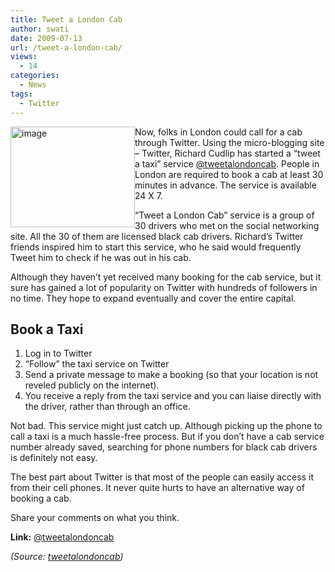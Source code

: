 ```yaml
---
title: Tweet a London Cab
author: swati
date: 2009-07-13
url: /tweet-a-london-cab/
views:
  - 14
categories:
  - News
tags:
  - Twitter
---
```

<img class="alignleft wp-image-53127" style="border: 0pt none;margin-left: 0px;margin-right: 0px" src="http://cdn.devilsworkshop.org/files/2009/07/image14.png" border="0" alt="image" width="199" height="161" align="left" /> Now, folks in London could call for a cab through Twitter. Using the micro-blogging site &#8211; Twitter, Richard Cudlip has started a &#8220;tweet a taxi&#8221; service <a href="http://twitter.com/tweetalondoncab" onclick="_gaq.push(['_trackEvent', 'outbound-article', 'http://twitter.com/tweetalondoncab', '@tweetalondoncab']);" >@tweetalondoncab</a>. People in London are required to book a cab at least 30 minutes in advance. The service is available 24 X 7.

“Tweet a London Cab” service is a group of 30 drivers who met on the social networking site. All the 30 of them are licensed black cab drivers. Richard’s Twitter friends inspired him to start this service, who he said would frequently Tweet him to check if he was out in his cab.

Although they haven’t yet received many booking for the cab service, but it sure has gained a lot of popularity on Twitter with hundreds of followers in no time. They hope to expand eventually and cover the entire capital.

## Book a Taxi

  1. Log in to Twitter
  2. “Follow” the taxi service on Twitter
  3. Send a private message to make a booking (so that your location is not reveled publicly on the internet).
  4. You receive a reply from the taxi service and you can liaise directly with the driver, rather than through an office.

Not bad. This service might just catch up. Although picking up the phone to call a taxi is a much hassle-free process. But if you don’t have a cab service number already saved, searching for phone numbers for black cab drivers is definitely not easy.

The best part about Twitter is that most of the people can easily access it from their cell phones. It never quite hurts to have an alternative way of booking a cab.

Share your comments on what you think.

**Link:** <a href="http://twitter.com/tweetalondoncab" onclick="_gaq.push(['_trackEvent', 'outbound-article', 'http://twitter.com/tweetalondoncab', '@tweetalondoncab']);" >@tweetalondoncab</a>

*(Source: *<a href="http://tweetalondoncab.wordpress.com/" onclick="_gaq.push(['_trackEvent', 'outbound-article', 'http://tweetalondoncab.wordpress.com/', 'tweetalondoncab']);" title="http://tweetalondoncab.wordpress.com/"><em>tweetalondoncab</em></a>*)*
